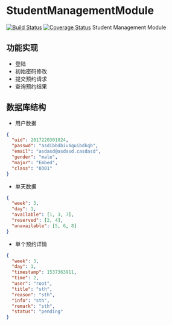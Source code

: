 # StudentManagementModule
[![Build Status](https://travis-ci.org/kqummp/StudentManagementModule.svg?branch=master)](https://travis-ci.org/kqummp/StudentManagementModule)
[![Coverage Status](https://coveralls.io/repos/github/kqummp/StudentManagementModule/badge.svg?branch=master)](https://coveralls.io/github/kqummp/StudentManagementModule?branch=master)
Student Management Module

## 功能实现

* 登陆
* 初始密码修改
* 提交预约请求
* 查询预约结果

## 数据库结构

* 用户数据

```json
{
  "uid": 2017220301024,
  "passwd": "asdibbdbiubquibdkqb",
  "email": "asdasd@asdasd.casdasd",
  "gender": "male",
  "major": "Embed",
  "class": "0301"
}
```

* 单天数据

```json
{
  "week": 3,
  "day": 1,
  "available": [1, 3, 7],
  "reserved": [2, 4],
  "unavailable": [5, 6, 8]
}
```

* 单个预约详情

```json
{
  "week": 3,
  "day": 1,
  "timestamp": 1537363911,
  "time": 2,
  "user": "root",
  "title": "sth",
  "reason": "sth",
  "info": "sth",
  "remark": "sth",
  "status": "pending"
}
```

